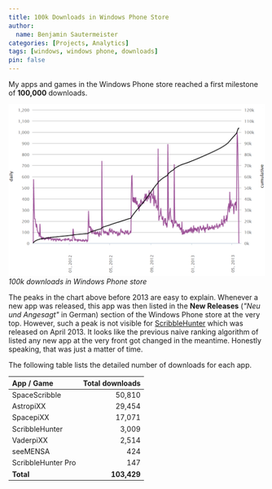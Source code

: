 ```yaml
---
title: 100k Downloads in Windows Phone Store
author:
  name: Benjamin Sautermeister
categories: [Projects, Analytics]
tags: [windows, windows phone, downloads]
pin: false
---
```


My apps and games in the Windows Phone store reached a first milestone of **100,000** downloads.

![100k Downloads](/assets/img/posts/2013/100k-downloads.png)
_100k downloads in Windows Phone store_

The peaks in the chart above before 2013 are easy to explain. Whenever a new app was released, this app was then listed
in the **New Releases** (_"Neu und Angesagt"_ in German) section of the Windows Phone store at the very top.
However, such a peak is not visible for [ScribbleHunter](http://www.windowsphone.com/s?appid=ed250596-e670-4d22-aee1-8ed0a08c411f)
which was released on April 2013. It looks like the previous naive ranking algorithm of listed any new app at the very front
got changed in the meantime. Honestly speaking, that was just a matter of time.

The following table lists the detailed number of downloads for each app.

| App / Game         | Total downloads |
|:-------------------|----------------:|
| SpaceScribble      | 50,810          |
| AstropiXX          | 29,454          |
| SpacepiXX          | 17,071          |
| ScribbleHunter     | 3,009           |
| VaderpiXX          | 2,514           |
| seeMENSA           | 424             |
| ScribbleHunter Pro | 147             |
| **Total**          | **103,429**     |